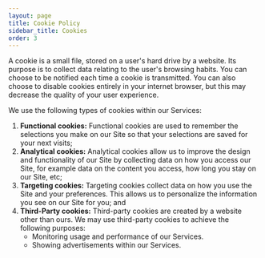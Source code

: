 ```yaml
---
layout: page
title: Cookie Policy
sidebar_title: Cookies
order: 3
---
```


A cookie is a small file, stored on a user's hard drive by a website. Its
purpose is to collect data relating to the user's browsing habits. You can
choose to be notified each time a cookie is transmitted. You can also choose to
disable cookies entirely in your internet browser, but this may decrease the
quality of your user experience.

We use the following types of cookies within our Services:

  1. **Functional cookies:** Functional cookies are used to remember the
     selections you make on our Site so that your selections are saved for your
     next visits;
  2. **Analytical cookies:** Analytical cookies allow us to improve the design
      and functionality of our Site by collecting data on how you access our
      Site, for example data on the content you access, how long you stay on our
      Site, etc;
  3. **Targeting cookies:** Targeting cookies collect data on how you use the
      Site and your preferences. This allows us to personalize the information
      you see on our Site for you; and
  4. **Third-Party cookies:** Third-party cookies are created by a website other
     than ours. We may use third-party cookies to achieve the following purposes:
      - Monitoring usage and performance of our Services.
      - Showing advertisements within our Services.
